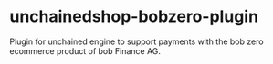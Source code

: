# unchainedshop-bobzero-plugin
Plugin for unchained engine to support payments with the bob zero ecommerce product of bob Finance AG.
